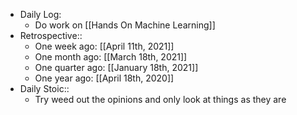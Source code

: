 - Daily Log:
    - Do work on [[Hands On Machine Learning]]
- Retrospective::
    - One week ago: [[April 11th, 2021]]
    - One month ago: [[March 18th, 2021]]
    - One quarter ago: [[January 18th, 2021]]
    - One year ago: [[April 18th, 2020]]
- Daily Stoic::
    - Try weed out the opinions and only look at things as they are
